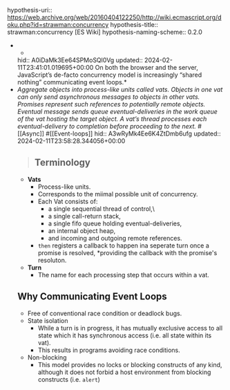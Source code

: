 hypothesis-uri:: https://web.archive.org/web/20160404122250/http://wiki.ecmascript.org/doku.php?id=strawman:concurrency
hypothesis-title:: strawman:concurrency [ES Wiki]
hypothesis-naming-scheme:: 0.2.0
- *
  hid:: A0iDaMk3Ee64SPMoSQl0Vg
  updated:: 2024-02-11T23:41:01.019695+00:00
   On both the browser and the server, JavaScript’s de-facto concurrency model is increasingly “shared nothing” communicating event loops.*
- *Aggregate objects into process-like units called vats. Objects in one vat can only send asynchronous messages to objects in other vats. Promises represent such references to potentially remote objects. Eventual message sends queue eventual-deliveries in the work queue of the vat hosting the target object. A vat’s thread processes each eventual-delivery to completion before proceeding to the next.* #[[Async]] #[[Event-loops]]
  hid:: A3wRyMk4Ee6K4ZtDmb6ufg
  updated:: 2024-02-11T23:58:28.344056+00:00
  > ## Terminology
  - **Vats**
      - Process-like units.
      - Corresponds to the miimal possible unit of concurrency.
      - Each Vat consists of:
          -  a single sequential thread of control,\
          - a single call-return stack,
          - a single fifo queue holding eventual-deliveries,
          - an internal object heap,
          - and incoming and outgoing remote references.
      - `then` registers a callback to happen ina seperate turn once a promise is resolved, *providing the callback with the promise's resoluton.
  - **Turn**
      - The name for each processing step that occurs within a vat.
  ## Why Communicating Event Loops
  - Free of conventional race condition or deadlock bugs.
  - State isolation
      - While a turn is in progress, it has mutually exclusive access to all state which it has synchronous access (i.e. all state within its vat).
      - This results in programs avoiding race conditions.
  - Non-blocking
      - This model provides no locks or blocking constructs of any kind, although it does not forbid a host environment from blocking constructs (i.e. `alert`)